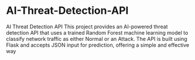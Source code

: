 # AI-Threat-Detection-API
AI Threat Detection API This project provides an AI-powered threat detection API that uses a trained Random Forest machine learning model to classify network traffic as either Normal or an Attack. The API is built using Flask and accepts JSON input for prediction, offering a simple and effective way 
